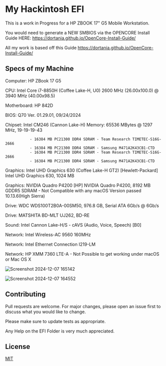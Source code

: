 # My Hackintosh EFI

This is a work in Progress for a HP ZBOOK 17" G5 Mobile Workstation. 

You would need to generate a NEW SMBIOS via the OPENCORE Install Guide HERE: https://dortania.github.io/OpenCore-Install-Guide/

All my work is based off this Guide https://dortania.github.io/OpenCore-Install-Guide/

## Specs of my Machine 

Computer:      HP ZBook 17 G5

CPU:           Intel Core i7-8850H (Coffee Lake-H, U0)
               2600 MHz (26.00x100.0) @ 3940 MHz (40.00x98.5)

Motherboard:   HP 842D

BIOS:          Q70 Ver. 01.29.01, 09/24/2024

Chipset:       Intel CM246 (Cannon Lake-H)
Memory:        65536 MBytes @ 1297 MHz, 19-19-19-43

               - 16384 MB PC21300 DDR4 SDRAM - Team Research TIMETEC-S16G-2666
               - 16384 MB PC21300 DDR4 SDRAM - Samsung M471A2K43CB1-CTD
               - 16384 MB PC21300 DDR4 SDRAM - Team Research TIMETEC-S16G-2666
               - 16384 MB PC21300 DDR4 SDRAM - Samsung M471A2K43CB1-CTD

Graphics:      Intel UHD Graphics 630 (Coffee Lake-H GT2) [Hewlett-Packard]
               Intel UHD Graphics 630, 1024 MB

Graphics:      NVIDIA Quadro P4200 [HP]
               NVIDIA Quadro P4200, 8192 MB GDDR5 SDRAM
               - Not Compatible with any macOS Version passed 10.13.6(High Sierra)

Drive:         WDC  WDS100T2B0A-00SM50, 976.8 GB, Serial ATA 6Gb/s @ 6Gb/s

Drive:         MATSHITA BD-MLT UJ262, BD-RE

Sound:         Intel Cannon Lake-H/S - cAVS (Audio, Voice, Speech) [B0]

Network:       Intel Wireless-AC 9560 160MHz

Network:       Intel Ethernet Connection I219-LM

Network:       HP XMM 7360 LTE-A 
              - Not Possible to get working under macOS or Mac OS X

![Screenshot 2024-12-07 165142](https://github.com/user-attachments/assets/83ddf42f-2950-4187-b3c2-395869a228b7)

![Screenshot 2024-12-07 164552](https://github.com/user-attachments/assets/cab7a129-f3f6-4b9b-938b-5937afdd7748)

## Contributing

Pull requests are welcome. For major changes, please open an issue first
to discuss what you would like to change.

Please make sure to update tests as appropriate.

Any Help on the EFI Folder is very much appreciated.

## License

[MIT](https://choosealicense.com/licenses/mit/)

